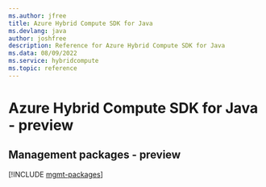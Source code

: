 ```yaml
---
ms.author: jfree
title: Azure Hybrid Compute SDK for Java
ms.devlang: java
author: joshfree
description: Reference for Azure Hybrid Compute SDK for Java
ms.data: 08/09/2022
ms.service: hybridcompute
ms.topic: reference
---
```

# Azure Hybrid Compute SDK for Java - preview

## Management packages - preview
[!INCLUDE [mgmt-packages](hybrid-compute-mgmt-index.md)]